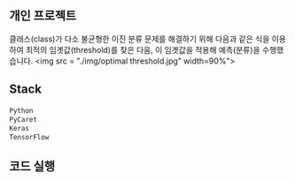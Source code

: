 ## 개인 프로젝트
클래스(class)가 다소 불균형한 이진 분류 문제를 해결하기 위해 다음과 같은 식을 이용하여 최적의 임곗값(threshold)를 찾은 다음, 이 임곗값을 적용해 예측(분류)을 수행했습니다.
<img src = "./img/optimal threshold.jpg" width=90%"> 
## Stack
```
Python
PyCaret
Keras  
TensorFlow  
```

## 코드 실행
